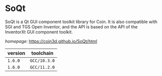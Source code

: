 # SoQt

SoQt is a Qt GUI component toolkit library for Coin.  It is also compatible with SGI and TGS Open Inventor, and the API is based on the API of the InventorXt GUI component toolkit.

*homepage*: <https://coin3d.github.io/SoQt/html>

version | toolchain
--------|----------
``1.6.0`` | ``GCC/10.3.0``
``1.6.0`` | ``GCC/11.2.0``
